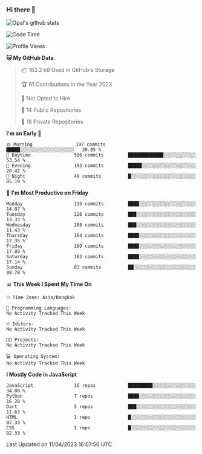 ### Hi there 👋

![Opal's github stats](https://github-readme-stats.vercel.app/api?username=coolkidneversleep&count_private=true&show_icons=true&theme=radical)


<!--START_SECTION:waka-->
![Code Time](http://img.shields.io/badge/Code%20Time-64%20hrs%2038%20mins-blue)

![Profile Views](http://img.shields.io/badge/Profile%20Views-0-blue)

**🐱 My GitHub Data** 

> 📦 183.2 kB Used in GitHub's Storage 
 > 
> 🏆 61 Contributions in the Year 2023
 > 
> 🚫 Not Opted to Hire
 > 
> 📜 14 Public Repositories 
 > 
> 🔑 18 Private Repositories 
 > 
**I'm an Early 🐤** 

```text
🌞 Morning                197 commits         █████░░░░░░░░░░░░░░░░░░░░   20.85 % 
🌆 Daytime                506 commits         █████████████░░░░░░░░░░░░   53.54 % 
🌃 Evening                193 commits         █████░░░░░░░░░░░░░░░░░░░░   20.42 % 
🌙 Night                  49 commits          █░░░░░░░░░░░░░░░░░░░░░░░░   05.19 % 
```
📅 **I'm Most Productive on Friday** 

```text
Monday                   133 commits         ████░░░░░░░░░░░░░░░░░░░░░   14.07 % 
Tuesday                  126 commits         ███░░░░░░░░░░░░░░░░░░░░░░   13.33 % 
Wednesday                108 commits         ███░░░░░░░░░░░░░░░░░░░░░░   11.43 % 
Thursday                 164 commits         ████░░░░░░░░░░░░░░░░░░░░░   17.35 % 
Friday                   169 commits         ████░░░░░░░░░░░░░░░░░░░░░   17.88 % 
Saturday                 162 commits         ████░░░░░░░░░░░░░░░░░░░░░   17.14 % 
Sunday                   83 commits          ██░░░░░░░░░░░░░░░░░░░░░░░   08.78 % 
```


📊 **This Week I Spent My Time On** 

```text
🕑︎ Time Zone: Asia/Bangkok

💬 Programming Languages: 
No Activity Tracked This Week

🔥 Editors: 
No Activity Tracked This Week

🐱‍💻 Projects: 
No Activity Tracked This Week

💻 Operating System: 
No Activity Tracked This Week
```

**I Mostly Code in JavaScript** 

```text
JavaScript               15 repos            █████████░░░░░░░░░░░░░░░░   34.88 % 
Python                   7 repos             ████░░░░░░░░░░░░░░░░░░░░░   16.28 % 
Dart                     5 repos             ███░░░░░░░░░░░░░░░░░░░░░░   11.63 % 
HTML                     1 repo              █░░░░░░░░░░░░░░░░░░░░░░░░   02.33 % 
CSS                      1 repo              █░░░░░░░░░░░░░░░░░░░░░░░░   02.33 % 
```




 Last Updated on 11/04/2023 16:07:50 UTC
<!--END_SECTION:waka-->
